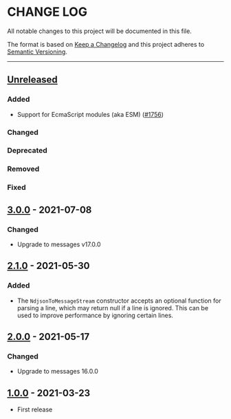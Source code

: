 # CHANGE LOG
All notable changes to this project will be documented in this file.

The format is based on [Keep a Changelog](http://keepachangelog.com/)
and this project adheres to [Semantic Versioning](http://semver.org/).

----
## [Unreleased]

### Added

* Support for EcmaScript modules (aka ESM)
  ([#1756](https://github.com/cucumber/common/pull/1756))

### Changed

### Deprecated

### Removed

### Fixed

## [3.0.0] - 2021-07-08

### Changed

* Upgrade to messages v17.0.0

## [2.1.0] - 2021-05-30

### Added

* The `NdjsonToMessageStream` constructor accepts an optional function for parsing
  a line, which may return null if a line is ignored. This can be used to improve performance
  by ignoring certain lines.

## [2.0.0] - 2021-05-17

### Changed

* Upgrade to messages 16.0.0

## [1.0.0] - 2021-03-23

* First release

<!-- Releases -->
[Unreleased]: https://github.com/cucumber/message-streams/compare/v3.0.0...main
[3.0.0]:      https://github.com/cucumber/cucumber/releases/tag/v2.1.0
[2.1.0]:      https://github.com/cucumber/cucumber/releases/tag/v2.0.0
[2.0.0]:      https://github.com/cucumber/cucumber/releases/tag/v1.0.0
[1.0.0]:      https://github.com/cucumber/cucumber/releases/tag/v1.0.0

<!-- Contributors in alphabetical order -->
